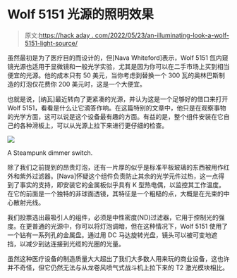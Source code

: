 # Wolf 5151 光源的照明效果

> 原文:[https://hack aday . com/2022/05/23/an-illuminating-look-a-wolf-5151-light-source/](https://hackaday.com/2022/05/23/an-illuminating-look-at-a-wolf-5151-light-source/)

虽然最初是为了医疗目的而设计的，但[Nava Whiteford]表示，Wolf 5151 氙内窥镜光源也适用于显微镜和一般光学实验，尤其是因为你可以在二手市场上买到相当便宜的光源。他的成本只有 50 美元，当你考虑到替换一个 300 瓦的奥林巴斯制造的灯泡仅花费你 200 美元时，这是一个大便宜。

也就是说，[纳瓦]最近转向了更紧凑的光源，并认为这是一个足够好的借口来打开 Wolf 5151，看看是什么让它滴答作响。在这篇特别的文章中，他只是在观察事物的光学方面，这可以说是这个设备最有趣的方面。有益的是，整个组件安装在它自己的各种滑板上，可以从光源上拉下来进行更仔细的检查。

[![](../Images/3df3e9a92b2a97b07e77446034d69250.png)](https://hackaday.com/wp-content/uploads/2022/05/wolf5151_detail.jpg)

A Steampunk dimmer switch.

除了我们之前提到的昂贵灯泡，还有一片厚的似乎是标准平板玻璃的东西被用作红外和紫外过滤器。[Nava]怀疑这个组件负责防止其余的光学元件过热，这一点得到了事实的支持，即安装它的金属板似乎具有 K 型热电偶，以监控其工作温度。在它的前面是一个独特的非球面透镜，其特征是一个粗糙的点，大概是在光束的中心散射光线。

我们投票选出最吸引人的组件，必须是中性密度(ND)过滤器，它用于控制光的强度。在更普通的光源中，你可以将灯泡调暗，但在这种情况下，Wolf 5151 使用了一个钻有一系列孔的金属盘。通过用 DC 马达旋转光盘，镜头可以被可变地遮挡，以减少到达连接到光缆的光圈的光量。

虽然这种医疗设备的制造质量大大超出了我们大多数人用来玩的商业设备，这也许并不奇怪，但它仍然无法与从龙卷风喷气式战斗机上拉下来的 T2 激光模块相比。